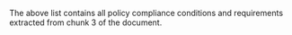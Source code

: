 The above list contains all policy compliance conditions and requirements extracted from chunk 3 of the document.